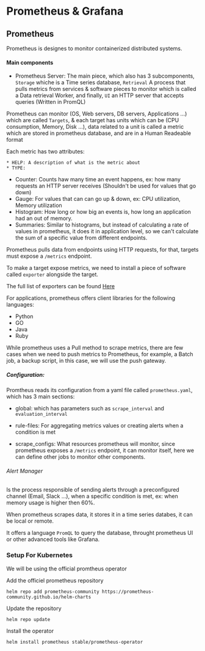 # Prometheus & Grafana

## Prometheus

Prometheus is designes to monitor containerized distributed systems.

#### Main components

* Prometheus Server: The main piece, which also has 3 subcomponents, `Storage` whiche is a Time series database, `Retrieval` A process that pulls metrics from services & software pieces to monitor which is called a Data retrieval Worker, and finally, `UI` an HTTP server that accepts queries (Written in PromQL) 

Prometheus can monitor (OS, Web servers, DB servers, Applications ...) which are called `Targets`, & each target has units which can be (CPU consumption, Memory, Disk ...), data related to a unit is called a metric which are stored in prometheus database, and are in a Human Readeable format 

Each metric has two attributes:

    * HELP: A description of what is the metric about
    * TYPE: 
  * Counter: Counts haw many time an event happens, ex: how many requests an HTTP server receives (Shouldn't be used for values that go down)
  * Gauge: For values that can can go up & down, ex: CPU utilization, Memory utilization 
  * Histogram: How long or how big an events is, how long an application had an out of memory.
  * Summaries: Similar to histograms, but instead of calculating a rate of values in prometheus, it does it in application level, so we can't calculate the sum of a specific value from different endpoints.

Prometheus pulls data from endpoints using HTTP requests, for that, targets must expose a `/metrics` endpoint.

To make a target expose metrics, we need to install a piece of software called `exporter` alongside the target.

The full list of exporters can be found [Here](https://prometheus.io/docs/instrumenting/exporters/)

For applications, prometheus offers client libraries for the following languages:

* Python
* GO
* Java
* Ruby

While prometheus uses a Pull method to scrape metrics, there are few cases when we need to push metrics to Prometheus, for example, a Batch job, a backup script, in this case, we will use the push gateway.

##### Configuration: 

Promtheus reads its configuration from a yaml file called `prometheus.yaml`, which has 3 main sections:

* global: which has parameters such as `scrape_interval` and `evaluation_interval`
   
* rule-files: For aggregating metrics values or creating alerts when a condition is met
* scrape_configs: What resources prometheus will monitor, since prometheus exposes a `/metrics` endpoint, it can monitor itself, here we can define other jobs to monitor other components.

###### Alert Manager

Is the process responsible of sending alerts through a preconfigured channel (Email, Slack ...), when a specific condition is met, ex: when memory usage is higher then 60%.

When prometheus scrapes data, it stores it in a time series databes, it can be local or remote.

It offers a language `PromQL` to query the database, throught prometheus UI or other advanced tools like Grafana.

### Setup For Kubernetes

We will be using the official promtheus operator

Add the officiel prometheus repository

```
helm repo add prometheus-community https://prometheus-community.github.io/helm-charts
```

Update the repository

```
helm repo update
```

Install the operator

```
helm install prometheus stable/prometheus-operator
```


